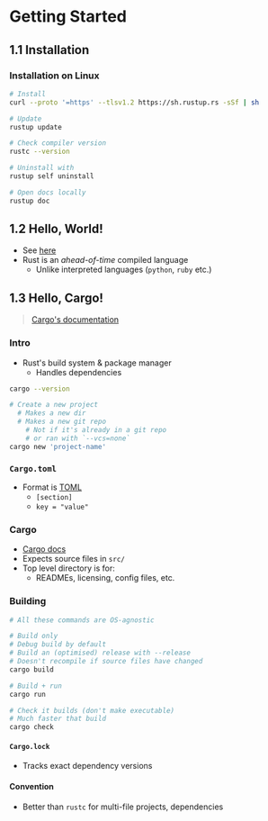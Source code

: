 # Getting Started
## 1.1 Installation
### Installation on Linux

```bash
# Install
curl --proto '=https' --tlsv1.2 https://sh.rustup.rs -sSf | sh

# Update
rustup update

# Check compiler version
rustc --version

# Uninstall with
rustup self uninstall

# Open docs locally
rustup doc
```

## 1.2 Hello, World!
- See [here](./main.rs)
- Rust is an *ahead-of-time* compiled language
  - Unlike interpreted languages (`python`, `ruby` etc.)

## 1.3 Hello, Cargo!
>[Cargo's documentation](cargo-docs)

### Intro
- Rust's build system & package manager
  - Handles dependencies

```bash
cargo --version

# Create a new project
  # Makes a new dir
  # Makes a new git repo
    # Not if it's already in a git repo
    # or ran with `--vcs=none`
cargo new 'project-name'
```

### `Cargo.toml`
- Format is [TOML][toml]
  - `[section]`
  - `key = "value"`

### Cargo
- [Cargo docs][cargo-docs]
- Expects source files in `src/`
- Top level directory is for:
  - READMEs, licensing, config files, etc.

### Building
```bash
# All these commands are OS-agnostic

# Build only
# Debug build by default
# Build an (optimised) release with --release
# Doesn't recompile if source files have changed
cargo build

# Build + run
cargo run

# Check it builds (don't make executable)
# Much faster that build
cargo check
```

#### `Cargo.lock`
- Tracks exact dependency versions

#### Convention
- Better than `rustc` for multi-file projects, dependencies

<!-- Links -->
[toml]: https://toml.io/
[cargo-docs]: https://doc.rust-lang.org/cargo/
